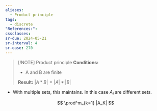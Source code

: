 ```yaml
---
aliases:
  - Product principle
tags:
  - discrete
"References:": 
cssclasses: 
sr-due: 2024-05-21
sr-interval: 4
sr-ease: 270
---
```


> [!NOTE] Product principle
> **Conditions:**
> + A and B are finite
> 
> **Result:**
> $|A * B| = |A| * |B|$
+ With multiple sets, this maintains. In this case $A_i$ are different sets.
 
$$
\prod^m_{k=1} |A_K|
$$
